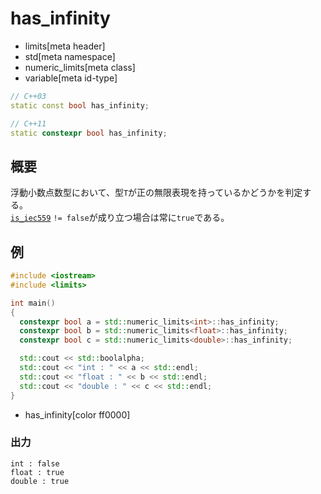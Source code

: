 # has_infinity
* limits[meta header]
* std[meta namespace]
* numeric_limits[meta class]
* variable[meta id-type]

```cpp
// C++03
static const bool has_infinity;

// C++11
static constexpr bool has_infinity;
```

## 概要
浮動小数点数型において、型`T`が正の無限表現を持っているかどうかを判定する。  
[`is_iec559`](is_iec559.md) `!= false`が成り立つ場合は常に`true`である。


## 例
```cpp
#include <iostream>
#include <limits>

int main()
{
  constexpr bool a = std::numeric_limits<int>::has_infinity;
  constexpr bool b = std::numeric_limits<float>::has_infinity;
  constexpr bool c = std::numeric_limits<double>::has_infinity;

  std::cout << std::boolalpha;
  std::cout << "int : " << a << std::endl;
  std::cout << "float : " << b << std::endl;
  std::cout << "double : " << c << std::endl;
}
```
* has_infinity[color ff0000]

### 出力
```
int : false
float : true
double : true
```



